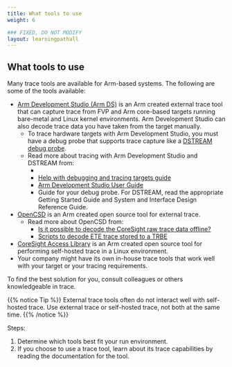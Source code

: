 ```yaml
---
title: What tools to use
weight: 6

### FIXED, DO NOT MODIFY
layout: learningpathall
---
```


## What tools to use
Many trace tools are available for Arm-based systems. The following are some of the tools available:

- [Arm Development Studio (Arm DS)](https://developer.arm.com/Tools%20and%20Software/Arm%20Development%20Studio) is an Arm created external trace tool that can capture trace from FVP and Arm core-based targets running bare-metal and Linux kernel environments. Arm Development Studio can also decode trace data you have taken from the target manually.
  - To trace hardware targets with Arm Development Studio, you must have a debug probe that supports trace capture like a [DSTREAM debug probe](https://developer.arm.com/Tools%20and%20Software/#q=DSTREAM&aq=%40navigationhierarchiescategories%3D%3D%22Tools%20and%20Software%20products%22%20AND%20%40navigationhierarchiescontenttype%3D%3D%22Product%20Information%22&numberOfResults=48).
  - Read more about tracing with Arm Development Studio and DSTREAM from:
    - <placeholder for new trace document>
    - [Help with debugging and tracing targets guide](https://developer.arm.com/documentation/107551/latest/?lang=en)
    - [Arm Development Studio User Guide](https://developer.arm.com/documentation/101470/latest/?lang=en) 
    - Guide for your debug probe. For DSTREAM, read the appropriate Getting Started Guide and System and Interface Design Reference Guide.
- [OpenCSD](https://github.com/Linaro/OpenCSD) is an Arm created open source tool for external trace.
  - Read more about OpenCSD from:
    - [Is it possible to decode the CoreSight raw trace data offline?](https://developer.arm.com/documentation/ka004902/latest/?lang=en)
    - [Scripts to decode ETE trace stored to a TRBE](https://developer.arm.com/documentation/ka005450/latest/?lang=en)
- [CoreSight Access Library](https://github.com/ARM-software/CSAL) is an Arm created open source tool for performing self-hosted trace in a Linux environment.
- Your company might have its own in-house trace tools that work well with your target or your tracing requirements.

To find the best solution for you, consult colleagues or others knowledgeable in trace.

{{% notice Tip %}}
External trace tools often do not interact well with self-hosted trace. Use external trace or self-hosted trace, not both at the same time.
{{% /notice %}}

Steps:
1. Determine which tools best fit your run environment.
2. If you choose to use a trace tool, learn about its trace capabilities by reading the documentation for the tool.




